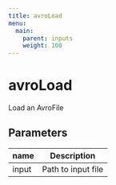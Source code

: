 ```yaml
---
title: avroLoad
menu:
  main:
    parent: inputs
    weight: 100
---
```


# avroLoad
Load an AvroFile

## Parameters

| name | Description |
| --- | --- |
| input | Path to input file |

